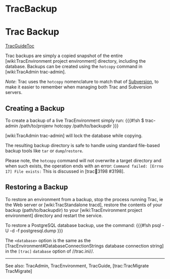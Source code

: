 # TracBackup
# Trac Backup

[TracGuideToc](TracGuideToc.md)

Trac backups are simply a copied snapshot of the entire [wiki:TracEnvironment project environment] directory, including the database. Backups can be created using the `hotcopy` command in [wiki:TracAdmin trac-admin].

*Note*: Trac uses the `hotcopy` nomenclature to match that of [Subversion](http://subversion.tigris.org/), to make it easier to remember when managing both Trac and Subversion servers.

## Creating a Backup

To create a backup of a live TracEnvironment simply run:
{{{#!sh
$ trac-admin /path/to/projenv hotcopy /path/to/backupdir
}}}

[wiki:TracAdmin trac-admin] will lock the database while copying.

The resulting backup directory is safe to handle using standard file-based backup tools like `tar` or `dump`/`restore`.

Please note, the `hotcopy` command will not overwrite a target directory and when such exists, the operation ends with an error: `Command failed: [Errno 17] File exists:` This is discussed in [trac:ticket:3198 #3198].

## Restoring a Backup

To restore an environment from a backup, stop the process running Trac, ie the Web server or [wiki:TracStandalone tracd], restore the contents of your backup (path/to/backupdir) to your [wiki:TracEnvironment project environment] directory and restart the service.

To restore a PostgreSQL database backup, use the command:
{{{#!sh
psql -U <user> -d <database> -f postgresql.dump
}}}

The `<database>` option is the same as the [TracEnvironment#DatabaseConnectionStrings database connection string] in the `[trac]` `database` option of //trac.ini//.

----
See also: TracAdmin, TracEnvironment, TracGuide, [trac:TracMigrate TracMigrate]
